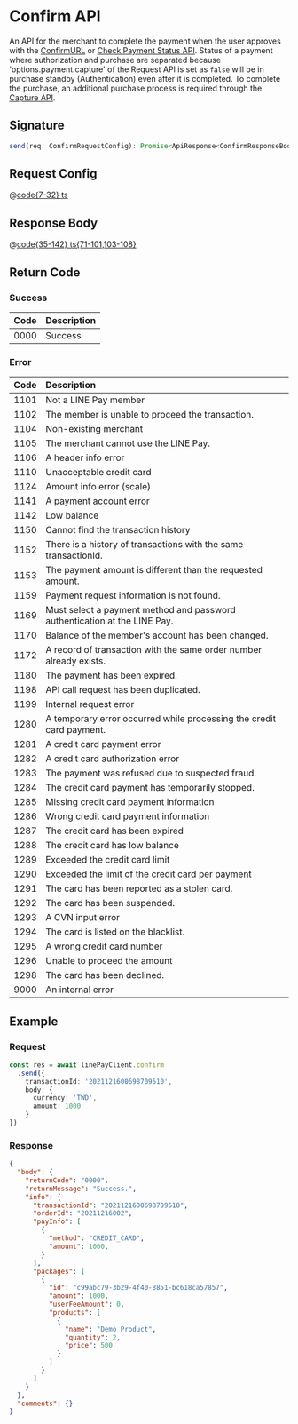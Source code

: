 # Confirm API

An API for the merchant to complete the payment when the user approves with the [ConfirmURL](https://pay.line.me/documents/online_v3_en.html?shell#confirmurl-spec) or [Check Payment Status API](https://pay.line.me/documents/online_v3_en.html?shell#check-payment-status-api). Status of a payment where authorization and purchase are separated because 'options.payment.capture' of the Request API is set as `false` will be in purchase standby (Authentication) even after it is completed. To complete the purchase, an additional purchase process is required through the [Capture API](https://pay.line.me/documents/online_v3_en.html?shell#capture-api).

## Signature

```ts
send(req: ConfirmRequestConfig): Promise<ApiResponse<ConfirmResponseBody>>
```

## Request Config

@[code{7-32} ts](@/line-pay-api/confirm.ts)

## Response Body

@[code{35-142} ts{71-101,103-108}](@/line-pay-api/confirm.ts)

## Return Code

### Success

Code | Description
:----:|:------------------------
0000 | Success


### Error

Code | Description
:----:|:------------------------
1101 | Not a LINE Pay member
1102 | The member is unable to proceed the transaction.
1104 | Non-existing merchant
1105 | The merchant cannot use the LINE Pay.
1106 | A header info error
1110 | Unacceptable credit card
1124 | Amount info error (scale)
1141 | A payment account error
1142 | Low balance
1150 | Cannot find the transaction history
1152 | There is a history of transactions with the same transactionId.
1153 | The payment amount is different than the requested amount.
1159 | Payment request information is not found.
1169 | Must select a payment method and password authentication at the LINE Pay.
1170 | Balance of the member's account has been changed.
1172 | A record of transaction with the same order number already exists.
1180 | The payment has been expired.
1198 | API call request has been duplicated.
1199 | Internal request error
1280 | A temporary error occurred while processing the credit card payment.
1281 | A credit card payment error
1282 | A credit card authorization error
1283 | The payment was refused due to suspected fraud.
1284 | The credit card payment has temporarily stopped.
1285 | Missing credit card payment information
1286 | Wrong credit card payment information
1287 | The credit card has been expired
1288 | The credit card has low balance
1289 | Exceeded the credit card limit
1290 | Exceeded the limit of the credit card per payment
1291 | The card has been reported as a stolen card.
1292 | The card has been suspended.
1293 | A CVN input error
1294 | The card is listed on the blacklist.
1295 | A wrong credit card number
1296 | Unable to proceed the amount
1298 | The card has been declined.
9000 | An internal error

## Example

### Request
```ts
const res = await linePayClient.confirm
  .send({
    transactionId: '2021121600698709510',
    body: {
      currency: 'TWD',
      amount: 1000
    }
})
```

### Response
```json
{
  "body": {
    "returnCode": "0000",
    "returnMessage": "Success.",
    "info": {
      "transactionId": "2021121600698709510",
      "orderId": "20211216002",
      "payInfo": [
        {
          "method": "CREDIT_CARD",
          "amount": 1000,
        }
      ],
      "packages": [
        {
          "id": "c99abc79-3b29-4f40-8851-bc618ca57857",
          "amount": 1000,
          "userFeeAmount": 0,
          "products": [
            {
              "name": "Demo Product",
              "quantity": 2,
              "price": 500
            }
          ]
        }
      ]
    }
  },
  "comments": {}
}
```